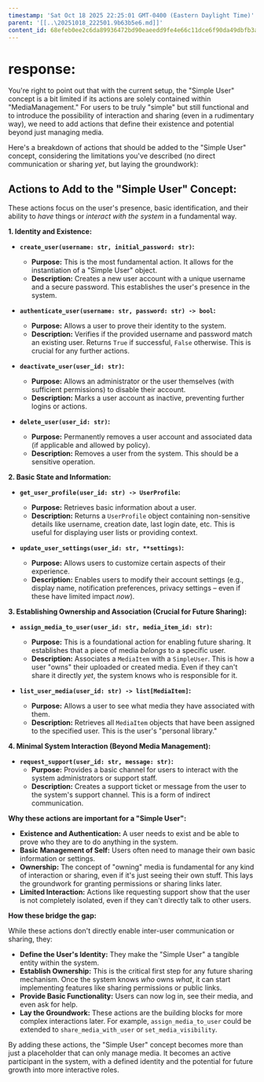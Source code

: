 ```yaml
---
timestamp: 'Sat Oct 18 2025 22:25:01 GMT-0400 (Eastern Daylight Time)'
parent: '[[..\20251018_222501.9b63b5e6.md]]'
content_id: 68efeb0ee2c6da89936472bd90eaeedd9fe4e66c11dce6f90da49dbfb3a3e337
---
```


# response:

You're right to point out that with the current setup, the "Simple User" concept is a bit limited if its actions are solely contained within "MediaManagement." For users to be truly "simple" but still functional and to introduce the possibility of interaction and sharing (even in a rudimentary way), we need to add actions that define their existence and potential beyond just managing media.

Here's a breakdown of actions that should be added to the "Simple User" concept, considering the limitations you've described (no direct communication or sharing *yet*, but laying the groundwork):

## Actions to Add to the "Simple User" Concept:

These actions focus on the user's presence, basic identification, and their ability to *have* things or *interact with the system* in a fundamental way.

**1. Identity and Existence:**

* **`create_user(username: str, initial_password: str)`:**
  * **Purpose:** This is the most fundamental action. It allows for the instantiation of a "Simple User" object.
  * **Description:** Creates a new user account with a unique username and a secure password. This establishes the user's presence in the system.

* **`authenticate_user(username: str, password: str) -> bool`:**
  * **Purpose:** Allows a user to prove their identity to the system.
  * **Description:** Verifies if the provided username and password match an existing user. Returns `True` if successful, `False` otherwise. This is crucial for any further actions.

* **`deactivate_user(user_id: str)`:**
  * **Purpose:** Allows an administrator or the user themselves (with sufficient permissions) to disable their account.
  * **Description:** Marks a user account as inactive, preventing further logins or actions.

* **`delete_user(user_id: str)`:**
  * **Purpose:** Permanently removes a user account and associated data (if applicable and allowed by policy).
  * **Description:** Removes a user from the system. This should be a sensitive operation.

**2. Basic State and Information:**

* **`get_user_profile(user_id: str) -> UserProfile`:**
  * **Purpose:** Retrieves basic information about a user.
  * **Description:** Returns a `UserProfile` object containing non-sensitive details like username, creation date, last login date, etc. This is useful for displaying user lists or providing context.

* **`update_user_settings(user_id: str, **settings)`:**
  * **Purpose:** Allows users to customize certain aspects of their experience.
  * **Description:** Enables users to modify their account settings (e.g., display name, notification preferences, privacy settings – even if these have limited impact *now*).

**3. Establishing Ownership and Association (Crucial for Future Sharing):**

* **`assign_media_to_user(user_id: str, media_item_id: str)`:**
  * **Purpose:** This is a foundational action for enabling future sharing. It establishes that a piece of media *belongs* to a specific user.
  * **Description:** Associates a `MediaItem` with a `SimpleUser`. This is how a user "owns" their uploaded or created media. Even if they can't share it directly *yet*, the system knows who is responsible for it.

* **`list_user_media(user_id: str) -> list[MediaItem]`:**
  * **Purpose:** Allows a user to see what media they have associated with them.
  * **Description:** Retrieves all `MediaItem` objects that have been assigned to the specified user. This is the user's "personal library."

**4. Minimal System Interaction (Beyond Media Management):**

* **`request_support(user_id: str, message: str)`:**
  * **Purpose:** Provides a basic channel for users to interact with the system administrators or support staff.
  * **Description:** Creates a support ticket or message from the user to the system's support channel. This is a form of indirect communication.

**Why these actions are important for a "Simple User":**

* **Existence and Authentication:** A user needs to exist and be able to prove who they are to do anything in the system.
* **Basic Management of Self:** Users often need to manage their own basic information or settings.
* **Ownership:** The concept of "owning" media is fundamental for any kind of interaction or sharing, even if it's just seeing their own stuff. This lays the groundwork for granting permissions or sharing links later.
* **Limited Interaction:** Actions like requesting support show that the user is not completely isolated, even if they can't directly talk to other users.

**How these bridge the gap:**

While these actions don't directly enable inter-user communication or sharing, they:

* **Define the User's Identity:** They make the "Simple User" a tangible entity within the system.
* **Establish Ownership:** This is the critical first step for any future sharing mechanism. Once the system knows *who* owns *what*, it can start implementing features like sharing permissions or public links.
* **Provide Basic Functionality:** Users can now log in, see their media, and even ask for help.
* **Lay the Groundwork:** These actions are the building blocks for more complex interactions later. For example, `assign_media_to_user` could be extended to `share_media_with_user` or `set_media_visibility`.

By adding these actions, the "Simple User" concept becomes more than just a placeholder that can only manage media. It becomes an active participant in the system, with a defined identity and the potential for future growth into more interactive roles.
